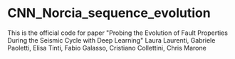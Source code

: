 # CNN_Norcia_sequence_evolution
This is the official code for paper "Probing the Evolution of Fault Properties During the Seismic Cycle with Deep Learning" Laura Laurenti, Gabriele Paoletti, Elisa Tinti, Fabio Galasso, Cristiano Collettini, Chris Marone
